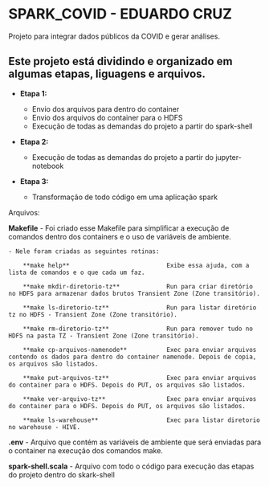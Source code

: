 # SPARK_COVID - EDUARDO CRUZ

Projeto para integrar dados públicos da COVID e gerar análises.

## Este projeto está dividindo e organizado em algumas etapas, liguagens e arquivos. 

 - **Etapa 1:**
    * Envio dos arquivos para dentro do container
    * Envio dos arquivos do container para o HDFS
    * Execução de todas as demandas do projeto a partir do spark-shell

- **Etapa 2:** 
    * Execução de todas as demandas do projeto a partir do jupyter-notebook

- **Etapa 3:**
    * Transformação de todo código em uma aplicação spark

Arquivos: 

**Makefile** - Foi criado esse Makefile para simplificar a execução de comandos dentro dos containers e o uso de variáveis de ambiente. 

    - Nele foram criadas as seguintes rotinas: 

        **make help**                           Exibe essa ajuda, com a lista de comandos e o que cada um faz. 

        **make mkdir-diretorio-tz**             Run para criar diretório no HDFS para armazenar dados brutos Transient Zone (Zone transitório).

        **make ls-diretorio-tz**                Run para listar diretório tz no HDFS - Transient Zone (Zone transitório).

        **make rm-diretorio-tz**                Run para remover tudo no HDFS na pasta TZ - Transient Zone (Zone transitório).

        **make cp-arquivos-namenode**           Exec para enviar arquivos contendo os dados para dentro do container namenode. Depois de copia, os arquivos são listados.

        **make put-arquivos-tz**                Exec para enviar arquivos do container para o HDFS. Depois do PUT, os arquivos são listados.

        **make ver-arquivo-tz**                 Exec para enviar arquivos do container para o HDFS. Depois do PUT, os arquivos são listados.

        **make ls-warehouse**                   Exec para listar diretorio no warehouse - HIVE. 

    

**.env** - Arquivo que contém as variáveis de ambiente que será enviadas para o container na execução dos comandos make.

**spark-shell.scala** - Arquivo com todo o código para execução das etapas do projeto dentro do skark-shell
